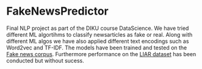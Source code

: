 # FakeNewsPredictor
Final NLP project as part of the DIKU course DataScience. We have tried different ML algortihms to classify newsarticles as fake or real. Along with different ML algos we have also applied different text encodings such as Word2vec and TF-IDF.
The models have been trained and tested on the [Fake news corpus](https://github.com/several27/FakeNewsCorpus). Furthermore performance on the [LIAR dataset](https://metatext.io/datasets/liar-dataset) has been conducted but without sucess. 
